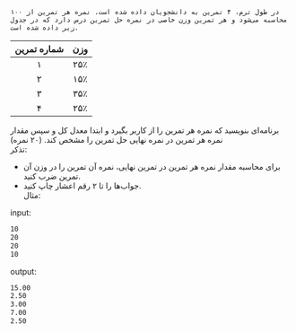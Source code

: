 

 

    در طول ترم، ۴ تمرين به دانشجويان داده شده است. نمره هر تمرين از ١٠٠ محاسبه می‌شود و هر تمرين وزن خاصی در نمره حل تمرين درس دارد كه در جدول زير داده شده است.  

| شماره تمرین | وزن  |
| :---------: | :--: |
|      ۱      | ۲۵٪  |
|      ۲      | ۱۵٪  |
|      ۳      | ۳۵٪  |
|      ۴      | ۲۵٪  |

برنامه‌ای بنويسيد كه نمره هر تمرین را از كاربر بگيرد و ابتدا معدل کل و سپس مقدار نمره هر تمرین در نمره نهایی حل تمرين را مشخص كند. (٢٠ نمره)  
تذکر:

* برای محاسبه مقدار نمره هر تمرین در تمرین نهایی، نمره آن تمرین را در وزن آن تمرین ضرب کنید.
* جواب‌ها را تا ۲ رقم اعشار چاپ کنید.   
  مثال:  

input:

```sh
10
20
20
10
```

output:

```sh
15.00
2.50
3.00
7.00
2.50
```


